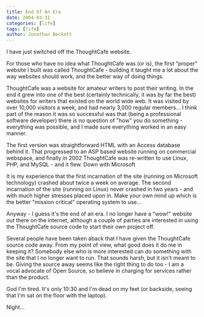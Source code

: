 ```yaml
---
title: End Of An Era
date: 2004-03-31
categories: [life]
tags: [life]
author: Jonathan Beckett
---
```


I have just switched off the ThoughtCafe website.

For those who have no idea what ThoughtCafe was (or is), the first "proper" website I built was called ThoughtCafe - building it taught me a lot about the way websites should work, and the better way of doing things.

ThoughtCafe was a website for amateur writers to post their writing. In the end it grew into one of the best (certainly technically, it was by far the best) websites for writers that existed on the world wide web. It was visited by over 10,000 visitors a week, and had nearly 3,000 regular members... I think part of the reason it was so successful was that (being a professional software developer) there is no question of "how" you do something - everything was possible, and I made sure everything worked in an easy manner.

The first version was straightforward HTML with an Access database behind it. That progressed to an ASP based website running on commercial webspace, and finally in 2002 ThoughtCafe was re-written to use Linux, PHP, and MySQL - and it flew. Down with Microsoft 

It is my experience that the first incarnation of the site (running on Microsoft technology) crashed about twice a week on average. The second incarnation of the site (running on Linux) never crashed in two years - and with much higher stresses placed upon in. Make your own mind up which is the better "mission critical" operating system to use...

Anyway - I guess it's the end of an era. I no longer have a "wow!" website out there on the internet, although a couple of parties are interested in using the ThoughtCafe source code to start their own project off.

Several people have been taken aback that I have given the ThoughtCafe source code away. From my point of view, what good does it do me in keeping it? Somebody else who is more interested can do something with the site that I no longer want to run. That sounds harsh, but it isn't meant to be. Giving the source away seems like the right thing to do too - I am a vocal advocate of Open Source, so believe in charging for services rather than the product.

God I'm tired. It's only 10:30 and I'm dead on my feet (or backside, seeing that I'm sat on the floor with the laptop).

Night...